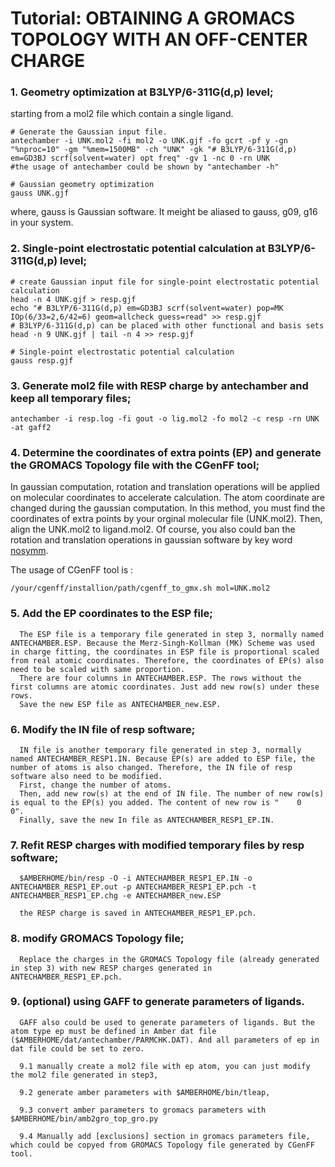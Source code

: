 # Tutorial: OBTAINING A GROMACS TOPOLOGY WITH AN OFF-CENTER CHARGE

### 1.	Geometry optimization at B3LYP/6-311G(d,p) level;

   starting from a mol2 file which contain a single ligand.
   
   ```
   # Generate the Gaussian input file.
   antechamber -i UNK.mol2 -fi mol2 -o UNK.gjf -fo gcrt -pf y -gn "%nproc=10" -gm "%mem=1500MB" -ch "UNK" -gk "# B3LYP/6-311G(d,p) em=GD3BJ scrf(solvent=water) opt freq" -gv 1 -nc 0 -rn UNK
   #the usage of antechamber could be shown by "antechamber -h"
   
   # Gaussian geometry optimization
   gauss UNK.gjf
   ```
   where, gauss is Gaussian software. It meight be aliased to gauss, g09, g16 in your system.
   
### 2. Single-point electrostatic potential calculation at B3LYP/6-311G(d,p) level;

   ```
   # create Gaussian input file for single-point electrostatic potential calculation
   head -n 4 UNK.gjf > resp.gjf
   echo "# B3LYP/6-311G(d,p) em=GD3BJ scrf(solvent=water) pop=MK IOp(6/33=2,6/42=6) geom=allcheck guess=read" >> resp.gjf
   # B3LYP/6-311G(d,p) can be placed with other functional and basis sets
   head -n 9 UNK.gjf | tail -n 4 >> resp.gjf
   
   # Single-point electrostatic potential calculation
   gauss resp.gjf
   ```

### 3.	Generate mol2 file with RESP charge by antechamber and keep all temporary files;

   ```
   antechamber -i resp.log -fi gout -o lig.mol2 -fo mol2 -c resp -rn UNK -at gaff2
   ```

### 4.	Determine the coordinates of extra points (EP) and generate the GROMACS Topology file with the CGenFF tool;

   In gaussian computation, rotation and translation operations will be applied on molecular coordinates to accelerate calculation. The atom coordinate are changed during the gaussian computation. In this method, you must find the coordinates of extra points by your orginal molecular file (UNK.mol2). Then, align the UNK.mol2 to ligand.mol2. Of course, you also could ban the rotation and translation operations in gaussian software by key word [nosymm](http://gaussian.com/symmetry/#opennewwindow).

   The usage of CGenFF tool is :
   
   ```
   /your/cgenff/installion/path/cgenff_to_gmx.sh mol=UNK.mol2
   ```

### 5. Add the EP coordinates to the ESP file;
      
      The ESP file is a temporary file generated in step 3, normally named ANTECHAMBER.ESP. Because the Merz-Singh-Kollman (MK) Scheme was used in charge fitting, the coordinates in ESP file is proportional scaled from real atomic coordinates. Therefore, the coordinates of EP(s) also need to be scaled with same proportion.
      There are four columns in ANTECHAMBER.ESP. The rows without the first columns are atomic coordinates. Just add new row(s) under these rows.
      Save the new ESP file as ANTECHAMBER_new.ESP.

### 6.	Modify the IN file of resp software;
      
      IN file is another temporary file generated in step 3, normally named ANTECHAMBER_RESP1.IN. Because EP(s) are added to ESP file, the number of atoms is also changed. Therefore, the IN file of resp software also need to be modified.
      First, change the number of atoms.
      Then, add new row(s) at the end of IN file. The number of new row(s) is equal to the EP(s) you added. The content of new row is "    0    0".
      Finally, save the new In file as ANTECHAMBER_RESP1_EP.IN.

### 7.	Refit RESP charges with modified temporary files by resp software;
      
      $AMBERHOME/bin/resp -O -i ANTECHAMBER_RESP1_EP.IN -o ANTECHAMBER_RESP1_EP.out -p ANTECHAMBER_RESP1_EP.pch -t ANTECHAMBER_RESP1_EP.chg -e ANTECHAMBER_new.ESP
      
      the RESP charge is saved in ANTECHAMBER_RESP1_EP.pch.

### 8.	modify GROMACS Topology file;
      
      Replace the charges in the GROMACS Topology file (already generated in step 3) with new RESP charges generated in ANTECHAMBER_RESP1_EP.pch.
      
### 9.	(optional) using GAFF to generate parameters of ligands.
      
      GAFF also could be used to generate parameters of ligands. But the atom type ep must be defined in Amber dat file ($AMBERHOME/dat/antechamber/PARMCHK.DAT). And all parameters of ep in dat file could be set to zero.
      
      9.1 manually create a mol2 file with ep atom, you can just modify the mol2 file generated in step3,
      
      9.2 generate amber parameters with $AMBERHOME/bin/tleap,
      
      9.3 convert amber parameters to gromacs parameters with $AMBERHOME/bin/amb2gro_top_gro.py
      
      9.4 Manually add [exclusions] section in gromacs parameters file, which could be copyed from GROMACS Topology file generated by CGenFF tool.
